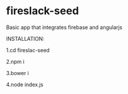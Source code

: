 # fireslack-seed
Basic app that integrates firebase and angularjs

INSTALLATION:

1.cd fireslac-seed

2.npm i

3.bower i

4.node index.js
